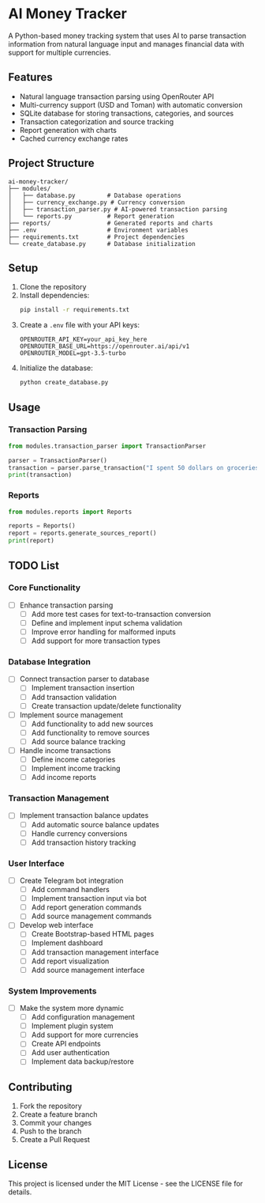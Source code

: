 # AI Money Tracker

A Python-based money tracking system that uses AI to parse transaction information from natural language input and manages financial data with support for multiple currencies.

## Features

- Natural language transaction parsing using OpenRouter API
- Multi-currency support (USD and Toman) with automatic conversion
- SQLite database for storing transactions, categories, and sources
- Transaction categorization and source tracking
- Report generation with charts
- Cached currency exchange rates

## Project Structure

```
ai-money-tracker/
├── modules/
│   ├── database.py         # Database operations
│   ├── currency_exchange.py # Currency conversion
│   ├── transaction_parser.py # AI-powered transaction parsing
│   └── reports.py          # Report generation
├── reports/                # Generated reports and charts
├── .env                    # Environment variables
├── requirements.txt        # Project dependencies
└── create_database.py      # Database initialization
```

## Setup

1. Clone the repository
2. Install dependencies:
   ```bash
   pip install -r requirements.txt
   ```
3. Create a `.env` file with your API keys:
   ```
   OPENROUTER_API_KEY=your_api_key_here
   OPENROUTER_BASE_URL=https://openrouter.ai/api/v1
   OPENROUTER_MODEL=gpt-3.5-turbo
   ```
4. Initialize the database:
   ```bash
   python create_database.py
   ```

## Usage

### Transaction Parsing
```python
from modules.transaction_parser import TransactionParser

parser = TransactionParser()
transaction = parser.parse_transaction("I spent 50 dollars on groceries at Walmart")
print(transaction)
```

### Reports
```python
from modules.reports import Reports

reports = Reports()
report = reports.generate_sources_report()
print(report)
```

## TODO List

### Core Functionality
- [ ] Enhance transaction parsing
  - [ ] Add more test cases for text-to-transaction conversion
  - [ ] Define and implement input schema validation
  - [ ] Improve error handling for malformed inputs
  - [ ] Add support for more transaction types

### Database Integration
- [ ] Connect transaction parser to database
  - [ ] Implement transaction insertion
  - [ ] Add transaction validation
  - [ ] Create transaction update/delete functionality
- [ ] Implement source management
  - [ ] Add functionality to add new sources
  - [ ] Add functionality to remove sources
  - [ ] Add source balance tracking
- [ ] Handle income transactions
  - [ ] Define income categories
  - [ ] Implement income tracking
  - [ ] Add income reports

### Transaction Management
- [ ] Implement transaction balance updates
  - [ ] Add automatic source balance updates
  - [ ] Handle currency conversions
  - [ ] Add transaction history tracking

### User Interface
- [ ] Create Telegram bot integration
  - [ ] Add command handlers
  - [ ] Implement transaction input via bot
  - [ ] Add report generation commands
  - [ ] Add source management commands
- [ ] Develop web interface
  - [ ] Create Bootstrap-based HTML pages
  - [ ] Implement dashboard
  - [ ] Add transaction management interface
  - [ ] Add report visualization
  - [ ] Add source management interface

### System Improvements
- [ ] Make the system more dynamic
  - [ ] Add configuration management
  - [ ] Implement plugin system
  - [ ] Add support for more currencies
  - [ ] Create API endpoints
  - [ ] Add user authentication
  - [ ] Implement data backup/restore

## Contributing

1. Fork the repository
2. Create a feature branch
3. Commit your changes
4. Push to the branch
5. Create a Pull Request

## License

This project is licensed under the MIT License - see the LICENSE file for details.